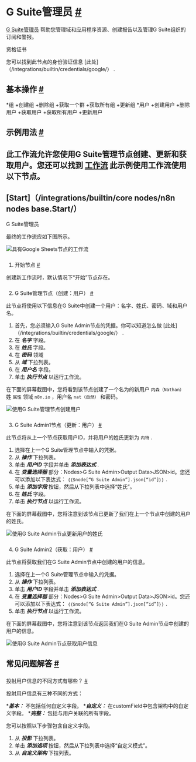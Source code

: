 


 G Suite管理员
 [#](#g-suite-admin "永久链接")
=====================================================



[G Suite管理员](https://developers.google.com/admin-sdk) 
 帮助您管理域和应用程序资源、创建报告以及管理G Suite组织的订阅和警报。
 




 资格证书
 



 您可以找到此节点的身份验证信息
 [此处]（/integrations/builtin/credentials/google/）
 .
 




 基本操作
 [#](#基本操作 "永久链接")
-----------------------------------------------------------


*组
	+创建组
	+删除组
	+获取一个群
	+获取所有组
	+更新组
*用户
	+创建用户
	+删除用户
	+获取用户
	+获取所有用户
	+更新用户



 示例用法
 [#](#示例用法 "永久链接")
-----------------------------------------------------



 此工作流允许您使用G Suite管理节点创建、更新和获取用户。您还可以找到
 [工作流](https://n8n.io/workflows/710) 
 此示例使用工作流使用以下节点。
-
 [Start]（/integrations/builtin/core nodes/n8n nodes base.Start/）
 -
 G Suite管理员




 最终的工作流应如下图所示。
 



![具有Google Sheets节点的工作流](https://d33wubrfki0l68.cloudfront.net/2945ae190c0f6f5f6e0358fad9e53c372ba4dd3a/4af8f/_images/integrations/builtin/app-nodes/gsuiteadmin/workflow.png)



### 
 1. 开始节点
 [#](#1-start-node "永久链接")



 创建新工作流时，默认情况下“开始”节点存在。
 


### 
 2. G Suite管理节点（创建：用户）
 [#](#2-g-suite-admin-node-create-user "永久链接")



 此节点将使用以下信息在G Suite中创建一个用户：名字、姓氏、密码、域和用户名。
 


1. 首先，您必须输入G Suite Admin节点的凭据。你可以知道怎么做
 [此处]（/integrations/builtin/credentials/google/）
 .
2. 在
 ***名字***
 字段。
3. 在
 ***姓氏***
 字段。
4. 在
 ***密码***
 领域
5. 从
 ***域***
 下拉列表。
6. 在
 ***用户名***
 字段。
7. 单击
 ***执行节点***
 以运行工作流。



 在下面的屏幕截图中，您将看到该节点创建了一个名为的新用户
 `内森（Nathan）`
 姓
 `属性`
 领域
 `n8n.io`
 ，用户名
 `nat（自然）`
 和密码。
 



![使用G Suite管理节点创建用户](https://d33wubrfki0l68.cloudfront.net/52b519956094fb5ace779f64841bd2f77cb2face/3b18f/_images/integrations/builtin/app-nodes/gsuiteadmin/gsuiteadmin_node.png)



### 
 3. G Suite Admin1节点（更新：用户）
 [#](#3-g-suite-admin1-node-update-user "永久链接")



 此节点将从上一个节点获取用户ID，并将用户的姓氏更新为
 `内特`
 .
 


1. 选择在上一个G Suite管理节点中输入的凭据。
2. 从
 ***操作***
 下拉列表。
3. 单击
 ***用户ID***
 字段并单击
 ***添加表达式***
 .
4. 在
 ***变量选择器***
 部分：Nodes>G Suite Admin>Output Data>JSON>id。您还可以添加以下表达式：
 `｛｛$node[“G Suite Admin”].json[“id”]｝｝`
 .
5. 单击
 ***添加字段***
 按钮，然后从下拉列表中选择“姓氏”。
6. 在
 ***姓氏***
 字段。
7. 单击
 ***执行节点***
 以运行工作流。



 在下面的屏幕截图中，您将注意到该节点已更新了我们在上一个节点中创建的用户的姓氏。
 



![使用G Suite Admin节点更新用户的姓氏](https://d33wubrfki0l68.cloudfront.net/f7af535b696e5b538db433cc7a55f58f1ca32015/802b8/_images/integrations/builtin/app-nodes/gsuiteadmin/gsuiteadmin1_node.png)



### 
 4. G Suite Admin2（获取：用户）
 [#](#4-g-suite-admin2-get-user "永久链接")



 此节点将获取我们在G Suite Admin节点中创建的用户的信息。
 


1. 选择在上一个G Suite管理节点中输入的凭据。
2. 从
 ***操作***
 下拉列表。
3. 单击
 ***用户ID***
 字段并单击
 ***添加表达式***
 .
4. 在
 ***变量选择器***
 部分：Nodes>G Suite Admin>Output Data>JSON>id。您还可以添加以下表达式：
 `｛｛$node[“G Suite Admin”].json[“id”]｝｝`
 .
5. 单击
 ***执行节点***
 以运行工作流。



 在下面的屏幕截图中，您将注意到该节点返回我们在G Suite Admin节点中创建的用户的信息。
 



![使用G Suite Admin节点获取用户信息](https://d33wubrfki0l68.cloudfront.net/88c2a8d2ff5cef332beaffa7def82be2a466f712/b73ee/_images/integrations/builtin/app-nodes/gsuiteadmin/gsuiteadmin2_node.png)




 常见问题解答
 [#](#faqs "永久链接")
-----------------------------------


### 
 投射用户信息的不同方式有哪些？
 [#](#what-are-the-different-ways-to-project-auser-information "永久链接")



 投射用户信息有三种不同的方式：
 


****基本：***
 不包括任何自定义字段。
****自定义：***
 在customField中包含架构中的自定义字段。
****完整：***
 包括与用户关联的所有字段。



 您可以按照以下步骤包含自定义字段。
1. 从
 ***投影***
 下拉列表。
2. 单击
 ***添加选项***
 按钮，然后从下拉列表中选择“自定义模式”。
3. 从
 ***自定义架构***
 下拉列表。
 




